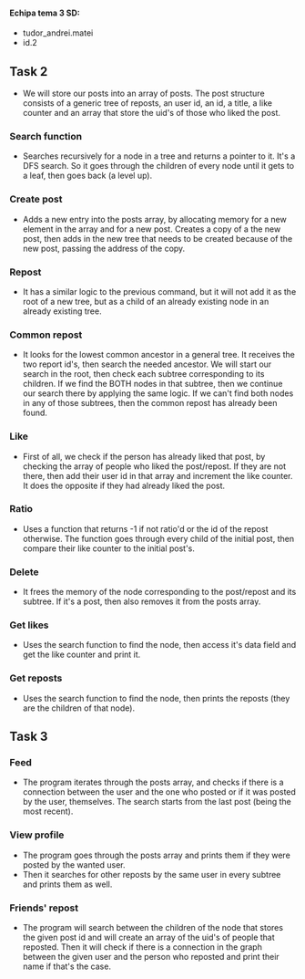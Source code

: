 #### Echipa tema 3 SD:
* tudor_andrei.matei
* id.2

## Task 2
* We will store our posts into an array of posts.
The post structure consists of a generic tree of reposts,
an user id, an id, a title, a like counter and
an array that store the uid's of those who liked
the post.


### Search function
* Searches recursively for a node in a tree and
returns a pointer to it. It's a DFS search.
So it goes through the children of every node until
it gets to a leaf, then goes back (a level up).

### Create post
* Adds a new entry into the posts array, by allocating memory
for a new element in the array and for a new post. Creates a copy
of a the new post, then adds in the new tree that needs to be 
created because of the new post, passing the address of the copy.

### Repost
* It has a similar logic to the previous command, but it will
not add it as the root of a new tree, but as a child of
an already existing node in an already existing tree.

### Common repost
* It looks for the lowest common ancestor in a general tree.
It receives the two report id's, then search the needed
ancestor. We will start our search in the root, then check each
subtree corresponding to its children. If we find the BOTH 
nodes in that subtree, then we continue our search there by
applying the same logic. If we can't find both nodes
in any of those subtrees, then the common repost has already
been found.

### Like
* First of all, we check if the person has already liked
that post, by checking the array of people who liked
the post/repost. If they are not there, then add their
user id in that array and increment the like counter.
It does the opposite if they had already liked the post.

### Ratio
* Uses a function that returns -1 if not ratio'd or
the id of the repost otherwise. The function
goes through every child of the initial post, then compare
their like counter to the initial post's.

### Delete
* It frees the memory of the node corresponding to the
post/repost and its subtree. If it's a post, then
also removes it from the posts array.

### Get likes
* Uses the search function to find the node, then
access it's data field and get the like counter and
print it.

### Get reposts
* Uses the search function to find the node, then
prints the reposts (they are the children of that node).


## Task 3


### Feed

* The program iterates through the posts array, and
checks if there is a connection between the user
and the one who posted or if it was posted
by the user, themselves. The search starts from
the last post (being the most recent).

### View profile

* The program goes through the posts array and
prints them if they were posted by the wanted user.
* Then it searches for other reposts by the same user
in every subtree and prints them as well.

### Friends' repost

* The program will search between the children
of the node that stores the given post id and will
create an array of the uid's of people that reposted.
Then it will check if there is a connection in the graph
between the given user and the person who reposted and
print their name if that's the case.



